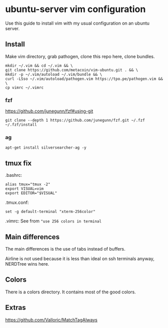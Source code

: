 # ubuntu-server vim configuration

Use this guide to install vim with my usual configuration on an ubuntu server.

## Install

Make vim directory, grab pathogen, clone this repo here, clone bundles.

```
mkdir ~/.vim && cd ~/.vim && \
git clone https://github.com/metacoin/vim-ubuntu.git . && \
mkdir -p ~/.vim/autoload ~/.vim/bundle && \
curl -LSso ~/.vim/autoload/pathogen.vim https://tpo.pe/pathogen.vim && \
cp vimrc ~/.vimrc
```

### fzf
https://github.com/junegunn/fzf#using-git
```
git clone --depth 1 https://github.com/junegunn/fzf.git ~/.fzf
~/.fzf/install
```

### ag
```
apt-get install silversearcher-ag -y
```

## tmux fix
.bashrc:
```
alias tmux="tmux -2"
export VISUAL=vim
export EDITOR="$VISUAL"
```

.tmux.conf:
```
set -g default-terminal "xterm-256color"
```

.vimrc:
See from `"use 256 colors in terminal`


## Main differences

The main differences is the use of tabs instead of buffers.

Airline is not used because it is less than ideal on ssh terminals anyway, NERDTree wins here.

## Colors

There is a colors directory. It contains most of the good colors.

## Extras

https://github.com/Valloric/MatchTagAlways
